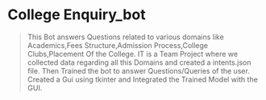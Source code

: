 # College Enquiry_bot
>This Bot answers Questions related to various domains like Academics,Fees Structure,Admission Process,College Clubs,Placement Of the College.
>IT is a Team Project where we collected data regarding all this Domains and created a intents.json file.
>Then Trained the bot to answer Questions/Queries of the user.
>Created a Gui using tkinter and Integrated the Trained Model with the GUI. 
